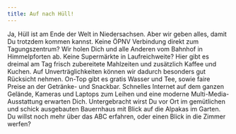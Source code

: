 ```yaml
---
title: Auf nach Hüll!
---
```

Ja, Hüll ist am Ende der Welt in Niedersachsen. Aber wir geben alles, damit Du trotzdem kommen kannst. Keine ÖPNV Verbindung direkt zum Tagungszentrum? Wir holen Dich und alle Anderen vom Bahnhof in Himmelpforten ab. Keine Supermärkte in Laufreichweite? Hier gibt es dreimal am Tag frisch zubereitete Mahlzeiten und zusätzlich Kaffee und Kuchen. Auf Unverträglichkeiten können wir dadurch besonders gut Rücksicht nehmen. On-Top gibt es gratis Wasser und Tee, sowie faire Preise an der Getränke- und Snackbar. Schnelles Internet auf dem ganzen Gelände, Kameras und Laptops zum Leihen und eine moderne Multi-Media-Ausstattung erwarten Dich. Untergebracht wirst Du vor Ort im gemütlichen und schick ausgebauten Bauernhaus mit Blick auf die Alpakas im Garten. Du willst noch mehr über das ABC erfahren, oder einen Blick in die Zimmer werfen?
